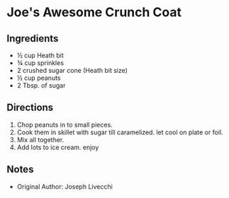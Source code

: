 ﻿Joe's Awesome Crunch Coat
=================================================


Ingredients
--------------------------------------
* ½ cup Heath bit
* ¾ cup sprinkles
* 2 crushed sugar cone (Heath bit size)
* ½ cup peanuts
* 2 Tbsp. of sugar

Directions
-----------------------------------------------

1. Chop peanuts in to small pieces.
2. Cook them in skillet with sugar till caramelized. let cool on plate or foil.
3. Mix all together.
4. Add lots to ice cream. enjoy

Notes
---------------------------------------------------------
* Original Author: Joseph Livecchi
